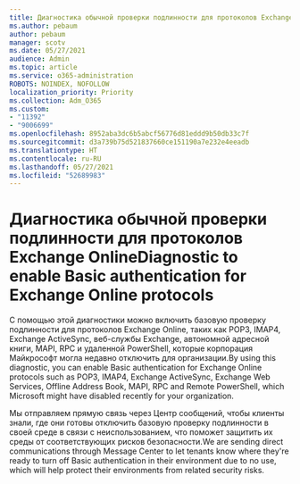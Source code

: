 ```yaml
---
title: Диагностика обычной проверки подлинности для протоколов Exchange Online
ms.author: pebaum
author: pebaum
manager: scotv
ms.date: 05/27/2021
audience: Admin
ms.topic: article
ms.service: o365-administration
ROBOTS: NOINDEX, NOFOLLOW
localization_priority: Priority
ms.collection: Adm_O365
ms.custom:
- "11392"
- "9006699"
ms.openlocfilehash: 8952aba3dc6b5abcf56776d81eddd9b50db33c7f
ms.sourcegitcommit: d3a739b75d521837660ce151190a7e232e4eeadb
ms.translationtype: HT
ms.contentlocale: ru-RU
ms.lasthandoff: 05/27/2021
ms.locfileid: "52689983"
---
```

# <a name="diagnostic-to-enable-basic-authentication-for-exchange-online-protocols"></a><span data-ttu-id="efb77-102">Диагностика обычной проверки подлинности для протоколов Exchange Online</span><span class="sxs-lookup"><span data-stu-id="efb77-102">Diagnostic to enable Basic authentication for Exchange Online protocols</span></span>

<span data-ttu-id="efb77-103">С помощью этой диагностики можно включить базовую проверку подлинности для протоколов Exchange Online, таких как POP3, IMAP4, Exchange ActiveSync, веб-службы Exchange, автономной адресной книги, MAPI, RPC и удаленной PowerShell, которые корпорация Майкрософт могла недавно отключить для организации.</span><span class="sxs-lookup"><span data-stu-id="efb77-103">By using this diagnostic, you can enable Basic authentication for Exchange Online protocols such as POP3, IMAP4, Exchange ActiveSync, Exchange Web Services, Offline Address Book, MAPI, RPC and Remote PowerShell, which Microsoft might have disabled recently for your organization.</span></span> 

<span data-ttu-id="efb77-104">Мы отправляем прямую связь через Центр сообщений, чтобы клиенты знали, где они готовы отключить базовую проверку подлинности в своей среде в связи с неиспользованием, что поможет защитить их среды от соответствующих рисков безопасности.</span><span class="sxs-lookup"><span data-stu-id="efb77-104">We are sending direct communications through Message Center to let tenants know where they're ready to turn off Basic authentication in their environment due to no use, which will help protect their environments from related security risks.</span></span>